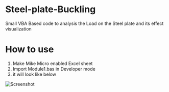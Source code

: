 # Steel-plate-Buckling

Small VBA Based code to analysis the Load on the Steel plate and its effect visualization

# How to use
1. Make Mike Micro enabled Excel sheet
2. Import Module1.bas in Developer mode
3. it will look like below

![Screenshot](https://github.com/user-attachments/assets/11bab9d6-8812-4599-9281-a298462f8445)
